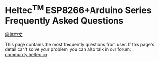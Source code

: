 # Heltec<sup>TM</sup> ESP8266+Arduino Series Frequently Asked Questions
[简体中文](https://heltec-automation.readthedocs.io/zh_CN/latest/esp8266+arduino/frequently_asked_questions.html)

This page contains the most frequently questions from user. If this page's detail can't solve your problem, you can also talk in our forum: [community.heltec.cn](http://community.heltec.cn/)